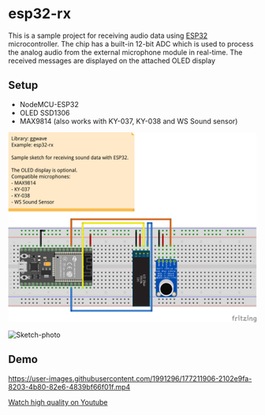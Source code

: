 # esp32-rx

This is a sample project for receiving audio data using [ESP32](https://www.espressif.com/en/products/socs/esp32) microcontroller.
The chip has a built-in 12-bit ADC which is used to process the analog audio from the external microphone module in real-time.
The received messages are displayed on the attached OLED display

## Setup

- NodeMCU-ESP32
- OLED SSD1306
- MAX9814 (also works with KY-037, KY-038 and WS Sound sensor)

![Sketch-Breadboard](fritzing-sketch_bb.png)

![Sketch-photo](https://user-images.githubusercontent.com/1991296/177842221-411c77a4-09cd-43b7-988f-44eebbad8f8c.JPEG)

## Demo

https://user-images.githubusercontent.com/1991296/177211906-2102e9fa-8203-4b80-82e6-4839bf66f01f.mp4

[Watch high quality on Youtube](https://youtu.be/38JoMwdpH6I)
